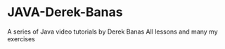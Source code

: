 # JAVA-Derek-Banas
A series of Java video tutorials by Derek Banas
All lessons and many my exercises
